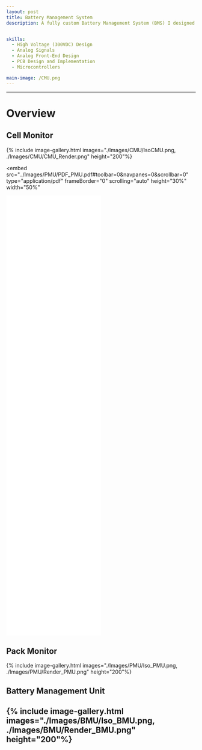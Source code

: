 ```yaml
---
layout: post
title: Battery Management System
description: A fully custom Battery Management System (BMS) I designed for the 2025 ANU Solar Racing iteration. Designed to monitor and maintain the 160V battery pack and all lithium ion cells present within it. Developed with cutting edge safety technology through the TI BQ796XX-Q1 chipset with safety, reliability, efficiency and cost at the forefront. Through this project I learned and tested years of circuit, PCB and microcontroller software design, with hand soldering and rigorous testing leading to a design I am incredibly proud of.


skills: 
  - High Voltage (300VDC) Design
  - Analog Signals
  - Analog Front-End Design
  - PCB Design and Implementation
  - Microcontrollers

main-image: /CMU.png
---
```


---
# Overview

## Cell Monitor
{% include image-gallery.html images="./Images/CMU/IsoCMU.png, ./Images/CMU/CMU_Render.png" height="200"%}

<embed
    src="../Images/PMU/PDF_PMU.pdf#toolbar=0&navpanes=0&scrollbar=0"
    type="application/pdf"
    frameBorder="0"
    scrolling="auto"
    height="30%"
    width="50%"
>

<iframe
    src="../Images/PMU/PDF_PMU.pdf#toolbar=0&navpanes=0&scrollbar=0"
    frameBorder="0"
    scrolling="auto"
    height="30%"
    width="50%"
></iframe>

## Pack Monitor
{% include image-gallery.html images="./Images/PMU/Iso_PMU.png, ./Images/PMU/Render_PMU.png" height="200"%}

## Battery Management Unit
{% include image-gallery.html images="./Images/BMU/Iso_BMU.png, ./Images/BMU/Render_BMU.png" height="200"%}
---


